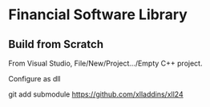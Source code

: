 # Financial Software Library

## Build from Scratch

From Visual Studio, File/New/Project.../Empty C++ project. 

Configure as dll

git add submodule https://github.com/xlladdins/xll24
